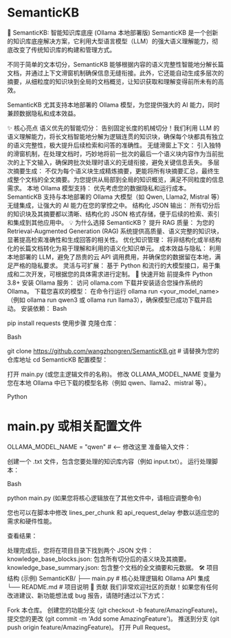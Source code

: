 # SemanticKB
🚀 SemanticKB: 智能知识库底座 (Ollama 本地部署版)
SemanticKB 是一个创新的知识库底座解决方案，它利用大型语言模型（LLM）的强大语义理解能力，彻底改变了传统知识库的构建和管理方式。

不同于简单的文本切分，SemanticKB 能够根据内容的语义完整性智能地分解长篇文档，并通过上下文滑窗机制确保信息无缝衔接。此外，它还能自动生成多层次的摘要，从细粒度的知识块到全局的文档概览，让知识获取和理解变得前所未有的高效。

SemanticKB 尤其支持本地部署的 Ollama 模型，为您提供强大的 AI 能力，同时兼顾数据隐私和成本效益。

✨ 核心亮点
语义优先的智能切分： 告别固定长度的机械切分！我们利用 LLM 的语义理解能力，将长文档智能地分解为逻辑连贯的知识块，确保每个块都具有独立的语义完整性，极大提升后续检索和问答的准确性。
无缝滑窗上下文： 引入独特的滑窗机制，在处理文档时，巧妙地将前一批次的最后一个语义块内容作为当前批次的上下文输入，确保跨批次处理时语义的无缝衔接，避免关键信息丢失。
多层次摘要生成： 不仅为每个语义块生成精炼摘要，更能将所有块摘要汇总，最终生成整个文档的全文摘要。为您提供从局部到全局的知识概览，满足不同粒度的信息需求。
本地 Ollama 模型支持： 优先考虑您的数据隐私和运行成本。SemanticKB 支持与本地部署的 Ollama 大模型（如 Qwen, Llama2, Mistral 等）无缝集成，让强大的 AI 能力在您的掌控之中。
结构化 JSON 输出： 所有切分后的知识块及其摘要都以清晰、结构化的 JSON 格式存储，便于后续的检索、索引和集成到其他应用中。
💡 为什么选择 SemanticKB？
提升 RAG 质量： 为您的 Retrieval-Augmented Generation (RAG) 系统提供高质量、语义完整的知识块，显著提高检索准确性和生成回答的相关性。
优化知识管理： 将非结构化或半结构化的长篇文档转化为易于理解和利用的语义化知识单元。
成本效益与隐私： 利用本地部署的 LLM，避免了昂贵的云 API 调用费用，并确保您的数据留在本地，满足严格的隐私要求。
灵活与可扩展： 基于 Python 和流行的大模型接口，易于集成和二次开发，可根据您的具体需求进行定制。
🚀 快速开始
前提条件
Python 3.8+
安装 Ollama 服务：
访问 ollama.com 下载并安装适合您操作系统的 Ollama。
下载您喜欢的模型： 在命令行运行 ollama run <your_model_name>（例如 ollama run qwen3 或 ollama run llama3），确保模型已成功下载并启动。
安装依赖：
Bash

pip install requests
使用步骤
克隆仓库：

Bash

git clone https://github.com/wangzhongren/SemanticKB.git # 请替换为您的仓库地址
cd SemanticKB
配置模型：

打开 main.py (或您主逻辑文件的名称)。
修改 OLLAMA_MODEL_NAME 变量为您在本地 Ollama 中已下载的模型名称（例如 qwen、llama2、mistral 等）。
<!-- end list -->

Python

# main.py 或相关配置文件
OLLAMA_MODEL_NAME = "qwen" # <-- 修改这里
准备输入文件：

创建一个 .txt 文件，包含您要处理的知识库内容（例如 input.txt）。
运行处理脚本：

Bash

python main.py
(如果您将核心逻辑放在了其他文件中，请相应调整命令)

您也可以在脚本中修改 lines_per_chunk 和 api_request_delay 参数以适应您的需求和硬件性能。

查看结果：

处理完成后，您将在项目目录下找到两个 JSON 文件：
knowledge_base_blocks.json: 包含所有切分后的语义块及其摘要。
knowledge_base_summary.json: 包含整个文档的全文摘要和元数据。
🛠️ 项目结构 (示例)
SemanticKB/
├── main.py             # 核心处理逻辑和 Ollama API 集成
└── README.md           # 项目说明
🤝 贡献
我们非常欢迎社区的贡献！如果您有任何改进建议、新功能想法或 bug 报告，请随时通过以下方式：

Fork 本仓库。
创建您的功能分支 (git checkout -b feature/AmazingFeature)。
提交您的更改 (git commit -m 'Add some AmazingFeature')。
推送到分支 (git push origin feature/AmazingFeature)。
打开 Pull Request。
